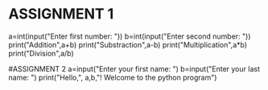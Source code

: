 # ASSIGNMENT 1
a=int(input("Enter first number: "))
b=int(input("Enter second number: "))
print("Addition",a+b)
print("Substraction",a-b)
print("Multiplication",a*b)
print("Division",a/b)

#ASSIGNMENT 2
a=input("Enter your first name: ")
b=input("Enter your last name: ")
print("Hello,", a,b,"! Welcome to the python program")
